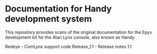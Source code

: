 # Documentation for Handy development system

This repository provides scans of the original documentation for the Epyx development kit for the Atari Lynx console, also known as Handy.

Redeye - ComLynx support code
Release_1.1 - Release notes 1.1
